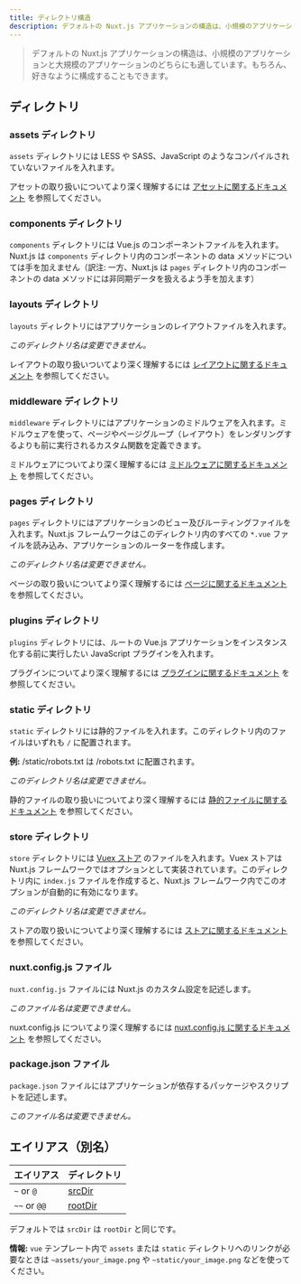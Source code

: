 ```yaml
---
title: ディレクトリ構造
description: デフォルトの Nuxt.js アプリケーションの構造は、小規模のアプリケーションと大規模のアプリケーションのどちらにも適しています。
---
```


> デフォルトの Nuxt.js アプリケーションの構造は、小規模のアプリケーションと大規模のアプリケーションのどちらにも適しています。もちろん、好きなように構成することもできます。

## ディレクトリ

### assets ディレクトリ

`assets` ディレクトリには LESS や SASS、JavaScript のようなコンパイルされていないファイルを入れます。

アセットの取り扱いについてより深く理解するには [アセットに関するドキュメント](/guide/assets) を参照してください。

### components ディレクトリ

`components` ディレクトリには Vue.js のコンポーネントファイルを入れます。Nuxt.js は `components` ディレクトリ内のコンポーネントの data メソッドについては手を加えません（訳注: 一方、Nuxt.js は `pages` ディレクトリ内のコンポーネントの data メソッドには非同期データを扱えるよう手を加えます）

### layouts ディレクトリ

`layouts` ディレクトリにはアプリケーションのレイアウトファイルを入れます。

_このディレクトリ名は変更できません。_

レイアウトの取り扱いついてより深く理解するには [レイアウトに関するドキュメント](/guide/views#レイアウト) を参照してください。

### middleware ディレクトリ

`middleware` ディレクトリにはアプリケーションのミドルウェアを入れます。ミドルウェアを使って、ページやページグループ（レイアウト）をレンダリングするよりも前に実行されるカスタム関数を定義できます。

ミドルウェアについてより深く理解するには [ミドルウェアに関するドキュメント](/guide/routing#ミドルウェア) を参照してください。

### pages ディレクトリ

`pages` ディレクトリにはアプリケーションのビュー及びルーティングファイルを入れます。Nuxt.js フレームワークはこのディレクトリ内のすべての `*.vue` ファイルを読み込み、アプリケーションのルーターを作成します。

_このディレクトリ名は変更できません。_

ページの取り扱いについてより深く理解するには [ページに関するドキュメント](/guide/views) を参照してください。

### plugins ディレクトリ

`plugins` ディレクトリには、ルートの Vue.js アプリケーションをインスタンス化する前に実行したい JavaScript プラグインを入れます。

プラグインについてより深く理解するには [プラグインに関するドキュメント](/guide/plugins) を参照してください。

### static ディレクトリ

`static` ディレクトリには静的ファイルを入れます。このディレクトリ内のファイルはいずれも `/` に配置されます。

**例:** /static/robots.txt は /robots.txt に配置されます。

_このディレクトリ名は変更できません。_

静的ファイルの取り扱いについてより深く理解するには [静的ファイルに関するドキュメント](/guide/assets#webpack-で扱わない静的ファイル) を参照してください。

### store ディレクトリ

`store` ディレクトリには [Vuex ストア](http://vuex.vuejs.org) のファイルを入れます。Vuex ストアは Nuxt.js フレームワークではオプションとして実装されています。このディレクトリ内に `index.js` ファイルを作成すると、Nuxt.js フレームワーク内でこのオプションが自動的に有効になります。

_このディレクトリ名は変更できません。_

ストアの取り扱いについてより深く理解するには [ストアに関するドキュメント](/guide/vuex-store) を参照してください。

### nuxt.config.js ファイル

`nuxt.config.js` ファイルには Nuxt.js のカスタム設定を記述します。

_このファイル名は変更できません。_

nuxt.config.js についてより深く理解するには [nuxt.config.js に関するドキュメント](/guide/configuration) を参照してください。

### package.json ファイル

`package.json` ファイルにはアプリケーションが依存するパッケージやスクリプトを記述します。

_このファイル名は変更できません。_

## エイリアス（別名）

| エイリアス | ディレクトリ |
|-----|------|
| `~` or `@` | [srcDir](/api/configuration-srcdir) |
| `~~` or `@@` | [rootDir](/api/configuration-rootdir) |

デフォルトでは `srcDir` は `rootDir` と同じです。

<p class="Alert Alert--nuxt-green">

<b>情報:</b> `vue` テンプレート内で `assets` または `static` ディレクトリへのリンクが必要なときは `~assets/your_image.png` や `~static/your_image.png` などを使ってください。

</p>
